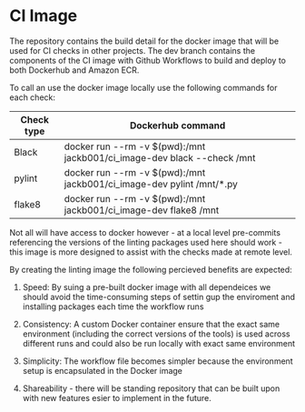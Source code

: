 # CI Image 

The repository contains the build detail for the docker image that will be used for CI checks in other projects. The dev branch contains the components of the CI image with Github Workflows to build and deploy to both Dockerhub and Amazon ECR. 

To call an use the docker image locally use the following commands for each check: 

| Check type | Dockerhub command     |
| ------------- | ------------- |
| Black | docker run --rm -v $(pwd):/mnt jackb001/ci_image-dev black --check /mnt  |
| pylint | docker run --rm -v $(pwd):/mnt jackb001/ci_image-dev pylint /mnt/*.py |
| flake8 | docker  run --rm -v $(pwd):/mnt jackb001/ci_image-dev flake8 /mnt |

Not all will have access to docker however - at a local level pre-commits referencing the versions of the linting packages used here should work - this image is more designed to assist with the checks made at remote level. 

By creating the linting image the following percieved benefits are expected: 

1. Speed: By suing a pre-built docker image with all dependeices we should avoid the time-consuming steps of settin gup the enviroment and installing packages each time the workflow runs 

2. Consistency: A custom Docker container ensure that the exact same environment (including the correct versions of the tools) is used across different runs and could also be run locally with exact same environment 

3. Simplicity: The workflow file becomes simpler because the environment setup is encapsulated in the Docker image 

4. Shareability - there will be standing repository that can be built upon with new features esier to implement in the future. 





